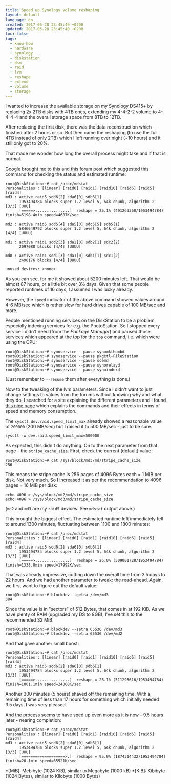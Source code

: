 ```yaml
---
title: Speed up Synology volume reshaping
layout: default
language: en
created: 2017-05-28 23:45:40 +0200
updated: 2017-05-28 23:45:40 +0200
toc: false
tags:
  - know-how
  - hardware
  - synology
  - diskstation
  - dsm
  - raid
  - lvm
  - reshape
  - extend
  - volume
  - storage
---
```

I wanted to increase the available storage on my Synology DS415+ by replacing 2x 2TB disks with
4TB ones, extending my 4-4-2-2 volume to 4-4-4-4 and the overall storage space from 8TB to 12TB.

After replacing the first disk, there was the data reconstruction which finished after 2 hours
or so. But then came the reshaping (to use the full 4TB instead of only 2TB) which I left running
over night (~10 hours) and it still only got to 20%.

That made me wonder how long the overall process might take and if that is normal.

Google brought me to [this](https://forum.synology.com/enu/viewtopic.php?t=79595) and
[this](https://forum.synology.com/enu/viewtopic.php?t=124489) forum post which suggested this
command for checking the status and estimated runtime:

```
root@DiskStation:~# cat /proc/mdstat
Personalities : [linear] [raid0] [raid1] [raid10] [raid6] [raid5] [raid4]
md3 : active raid5 sdd6[2] sda6[0] sdb6[1]
      1953494784 blocks super 1.2 level 5, 64k chunk, algorithm 2 [3/3] [UUU]
      [=====>...............]  reshape = 25.1% (491263360/1953494784) finish=5198.4min speed=4687K/sec

md2 : active raid5 sdd5[4] sda5[0] sdc5[5] sdb5[1]
      5846049792 blocks super 1.2 level 5, 64k chunk, algorithm 2 [4/4] [UUUU]

md1 : active raid1 sdd2[3] sda2[0] sdb2[1] sdc2[2]
      2097088 blocks [4/4] [UUUU]

md0 : active raid1 sdd1[3] sda1[0] sdb1[1] sdc1[2]
      2490176 blocks [4/4] [UUUU]

unused devices: <none>
```

As you can see, for me it showed about 5200 minutes left. That would be almost 87 hours, or a
little bit over 3½ days. Given that some people reported runtimes of 16 days, I assumed I was
lucky already.

However, the `speed` indicator of the above command showed values around 4-6 MB/sec which is
rather slow for hard drives capable of 100 MB/sec and more.

People mentioned running services on the DiskStation to be a problem, especially indexing services
for e.g. the PhotoStation. So I stopped every service I didn't need (from the *Package Manager*)
and paused those services which appeared at the top for the `top` command, i.e. which were using
the CPU:

```
root@DiskStation:~# synoservice --pause synomkthumbd
root@DiskStation:~# synoservice --pause pkgctl-FileStation
root@DiskStation:~# synoservice --pause scemd
root@DiskStation:~# synoservice --pause synorelayd
root@DiskStation:~# synoservice --pause synoindexd
```

(Just remember to `--resume` them after everything is done.)

Now to the tweaking of the lvm parameters. Since I didn't want to just change settings to values
from the forums without knowing why and what they do, I searched for a site explaining the
different parameters and I found [this nice page](https://baptiste-wicht.com/posts/2015/03/how-to-speed-up-raid-5-6-growing-with-mdadm.html)
which explains the commands and their effects in terms of speed and memory consumption.

The `sysctl dev.raid.speed_limit_max` already showed a reasonable value of `200000` (200 MB/sec)
but I raised it to 500 MB/sec - just to be sure.

    sysctl -w dev.raid.speed_limit_max=500000

As expected, this didn't do anything. On to the next parameter from that page - the
`stripe_cache_size`. First, check the current (default) value:

    root@DiskStation:~# cat /sys/block/md3/md/stripe_cache_size
    256

This means the stripe cache is 256 pages of 4096 Bytes each = 1 MiB per disk. Not very much.
So I increased it as per the recommendation to 4096 pages = 16 MiB per disk:

    echo 4096 > /sys/block/md2/md/stripe_cache_size
    echo 4096 > /sys/block/md3/md/stripe_cache_size

(`md2` and `md3` are my `raid5` devices. See `mdstat` output above.)

This brought the biggest effect. The estimated runtime left immediately fell to around 1300
minutes, fluctuating between 1100 and 1800 minutes:

```
root@DiskStation:~# cat /proc/mdstat
Personalities : [linear] [raid0] [raid1] [raid10] [raid6] [raid5] [raid4]
md3 : active raid5 sdd6[2] sda6[0] sdb6[1]
      1953494784 blocks super 1.2 level 5, 64k chunk, algorithm 2 [3/3] [UUU]
      [=====>...............]  reshape = 26.0% (509001728/1953494784) finish=1338.0min speed=17992K/sec
```

That was already impressive, cutting down the overall time from 3.5 days to 22 hours.
And we had another parameter to tweak: the read-ahead. Again, we first want to figure out the
default value:

    root@DiskStation:~# blockdev --getra /dev/md3
    384

Since the value is in "sectors" of 512 Bytes, that comes in at 192 KiB. As we have plenty of RAM
(upgraded my DS to 8GB), I've set this to the recommended 32 MiB:

    root@DiskStation:~# blockdev --setra 65536 /dev/md3
    root@DiskStation:~# blockdev --setra 65536 /dev/md2

And that gave another small boost:

```
root@DiskStation:~# cat /proc/mdstat
Personalities : [linear] [raid0] [raid1] [raid10] [raid6] [raid5] [raid4]
md3 : active raid5 sdd6[2] sda6[0] sdb6[1]
      1953494784 blocks super 1.2 level 5, 64k chunk, algorithm 2 [3/3] [UUU]
      [=====>...............]  reshape = 26.1% (511295616/1953494784) finish=1001.1min speed=24008K/sec
```

Another 300 minutes (5 hours) shaved off the remaining time. With a remaining time of less
than 17 hours for something which initially needed 3.5 days, I was very pleased.

And the process seems to have sped up even more as it is now - 9.5 hours later - nearing completion:

```
root@DiskStation:~# cat /proc/mdstat 
Personalities : [linear] [raid0] [raid1] [raid10] [raid6] [raid5] [raid4] 
md3 : active raid5 sdd6[2] sda6[0] sdb6[1]
      1953494784 blocks super 1.2 level 5, 64k chunk, algorithm 2 [3/3] [UUU]
      [===================>.]  reshape = 95.9% (1874314432/1953494784) finish=20.1min speed=65521K/sec
```




*[MiB]: Mebibyte (1024 KiB), similar to Megabyte (1000 kB)
*[KiB]: Kibibyte (1024 Bytes), similar to Kilobyte (1000 Bytes)
